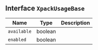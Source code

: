 ## Interface `XpackUsageBase`

| Name | Type | Description |
| - | - | - |
| `available` | boolean | &nbsp; |
| `enabled` | boolean | &nbsp; |
